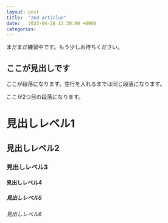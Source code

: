 ```yaml
---
layout: post
title:  "2nd articlue"
date:   2023-04-28 13:30:00 +0900
categories: 
---
```

まだまだ練習中です。もう少しお待ちください。

## ここが見出しです
ここが段落になります。空行を入れるまでは同じ段落になります。

ここが2つ目の段落になります。

# 見出しレベル1
## 見出しレベル2
### 見出しレベル3
#### 見出しレベル4
##### 見出しレベル5
###### 見出しレベル6
